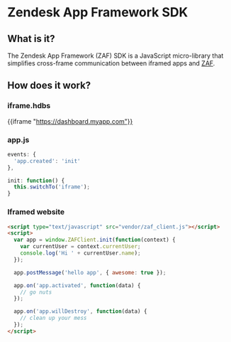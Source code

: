 Zendesk App Framework SDK
=========================

## What is it?

The Zendesk App Framework (ZAF) SDK is a JavaScript micro-library that simplifies cross-frame communication between iframed apps and [ZAF](http://developer.zendesk.com/documentation/apps/).

## How does it work?

### iframe.hdbs
{{iframe "https://dashboard.myapp.com"}}

### app.js
```js
events: {
  'app.created': 'init'
},

init: function() {
  this.switchTo('iframe');
}
```


### Iframed website
```html
<script type="text/javascript" src="vendor/zaf_client.js"></script>
<script>
  var app = window.ZAFClient.init(function(context) {
    var currentUser = context.currentUser;
    console.log('Hi ' + currentUser.name);
  });

  app.postMessage('hello app', { awesome: true });

  app.on('app.activated', function(data) {
    // go nuts
  });

  app.on('app.willDestroy', function(data) {
    // clean up your mess
  });
</script>
```
